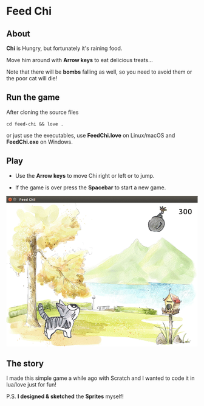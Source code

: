 # Feed Chi

## About

**Chi** is Hungry, but fortunately it's raining food.

Move him around with **Arrow keys** to eat delicious treats...

Note that there will be **bombs** falling as well, so you need to avoid them or the poor cat will die!

## Run the game

After cloning the source files

```
cd feed-chi && love .
```

or just use the executables, use **FeedChi.love** on Linux/macOS and **FeedChi.exe** on Windows.


## Play
* Use the **Arrow keys** to move Chi right or left or to jump.

* If the game is over press the **Spacebar** to start a new game.

![illustrations](https://github.com/ItsJas/feed-chi/blob/master/images/demo.gif)

## The story

I made this simple game a while ago with Scratch and I wanted to code it in lua/love just for fun!

P.S. **I designed & sketched** the **Sprites** myself!
